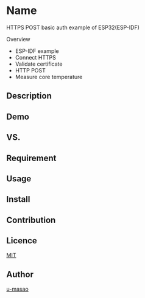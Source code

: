 Name
====
HTTPS POST basic auth example of ESP32(ESP-IDF)

Overview

- ESP-IDF example
- Connect HTTPS 
- Validate certificate 
- HTTP POST
- Measure core temperature

## Description

## Demo

## VS. 

## Requirement

## Usage

## Install

## Contribution

## Licence

[MIT](https://github.com/u-masao/esp32-https-post-basicauth/blob/master/LICENSE)

## Author

[u-masao](https://github.com/u-masao)
